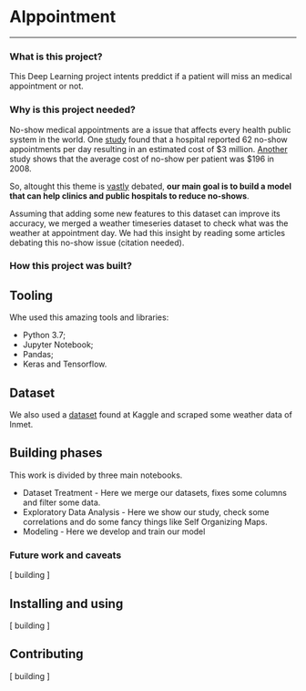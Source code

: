 # AIppointment
---------------------------
### What is this project?
This Deep Learning project intents preddict if a patient will miss an medical appointment or not.

### Why is this project needed?
No-show medical appointments are a issue that affects every health public system in the world. One [study](https://www.ncbi.nlm.nih.gov/pmc/articles/PMC1466756/) found that a hospital reported 62 no-show appointments per day resulting in an estimated cost of $3 million. [Another](https://www.ncbi.nlm.nih.gov/pmc/articles/PMC4714455/) study shows that the average cost of no-show per patient was $196 in 2008. 
  
So, altought this theme is [vastly](https://www.kaggle.com/joniarroba/noshowappointments) debated, **our main goal is to build a model that can help clinics and public hospitals to reduce no-shows**. 

Assuming that adding some new features to this dataset can improve its accuracy, we merged a weather timeseries dataset to check what was the weather at appointment day. We had this insight by reading some articles debating this no-show issue (citation needed).

### How this project was built? 
## Tooling
Whe used this amazing tools and libraries:

* Python 3.7;
* Jupyter Notebook;
* Pandas;
* Keras and Tensorflow. 

## Dataset
We also used a [dataset](https://www.kaggle.com/joniarroba/noshowappointments) found at Kaggle and scraped some weather data of Inmet. 

## Building phases
This work is divided by three main notebooks.

* Dataset Treatment - Here we merge our datasets, fixes some columns and filter some data.
* Exploratory Data Analysis - Here we show our study, check some correlations and do some fancy things like Self Organizing Maps.
* Modeling - Here we develop and train our model

### Future work and caveats

[ building ]

## Installing and using

[ building ]

## Contributing

[ building ]
